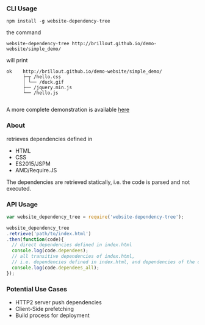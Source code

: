 ### CLI Usage
```shell
npm install -g website-dependency-tree
```
the command
```shell
website-dependency-tree http://brillout.github.io/demo-website/simple_demo/
```
will print
```
ok    http://brillout.github.io/demo-website/simple_demo/
      ├─┬ /hello.css
      │ └── /duck.gif
      ├── /jquery.min.js
      └── /hello.js
      
```

A more complete demonstration is available [here](https://github.com/brillout/demo-website)

### About

retrieves dependencies defined in
 - HTML
 - CSS
 - ES2015/JSPM
 - AMD/Require.JS

The dependencies are retrieved statically, i.e. the code is parsed and not executed.

### API Usage

```js
var website_dependency_tree = require('website-dependency-tree');

website_dependency_tree
.retrieve('path/to/index.html')
.then(function(code){
  // direct dependencies defined in index.html
  console.log(code.dependees);
  // all transitive dependencies of index.html,
  // i.e. dependencies defined in index.html, and dependencies of the dependencies, etc.
  console.log(code.dependees_all);
});
```

### Potential Use Cases

 - HTTP2 server push dependencies
 - Client-Side prefetching
 - Build process for deployment
